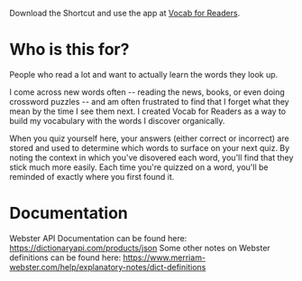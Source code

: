 Download the Shortcut and use the app at [Vocab for Readers](https://www.vocabforreaders.com).

# Who is this for?

People who read a lot and want to actually learn the words they look up.

I come across new words often -- reading the news, books, or even doing crossword puzzles -- and am often frustrated to find that I forget what they mean by the time I see them next. I created Vocab for Readers as a way to build my vocabulary with the words I discover organically.

When you quiz yourself here, your answers (either correct or incorrect) are stored and used to determine which words to surface on your next quiz. By noting the context in which you've disovered each word, you'll find that they stick much more easily. Each time you're quizzed on a word, you'll be reminded of exactly where you first found it.

# Documentation

Webster API Documentation can be found here: https://dictionaryapi.com/products/json
Some other notes on Webster definitions can be found here: https://www.merriam-webster.com/help/explanatory-notes/dict-definitions